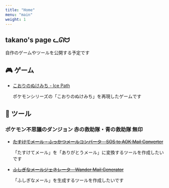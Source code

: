 ```yaml
---
title: "Home"
menu: "main"
weight: 1
---
```


## takano's page ᓚᘏᗢ

自作のゲームやツールを公開する予定です

## :video_game: ゲーム

- [こおりのぬけみち - Ice Path](/games/ice-path/)

    ポケモンシリーズの「こおりのぬけみち」を再現したゲームです

## :toolbox: ツール

### ポケモン不思議のダンジョン 赤の救助隊・青の救助隊 無印

- ~~[たすけてメール・ふっかつメールコンバータ - SOS to AOK Mail Converter](/tools/pmd-sos2aok-mail-con/)~~

    「たすけてメール」を「ありがとうメール」に変換するツールを作成したいです

- ~~[ふしぎなメールジェネレータ - Wander Mail Generator](/tools/pmd-wander-mail-gen/)~~

    「ふしぎなメール」を生成するツールを作成したいです
